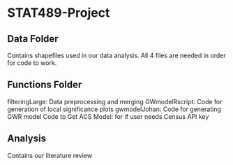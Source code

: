 # STAT489-Project
## Data Folder 
Contains shapefiles used in our data analysis. All 4 files are needed in order for code to work.

## Functions Folder
filteringLarge: Data preprocessing and merging 
GWmodelRscript: Code for generation of local significance plots
gwmodelJohan: Code for generating GWR model
Code to Get ACS Model: for if user needs Census API key

## Analysis
Contains our literature review
